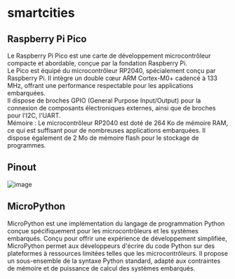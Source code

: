 # smartcities
## Raspberry Pi Pico
Le Raspberry Pi Pico est une carte de développement microcontrôleur compacte et abordable, conçue par la fondation Raspberry Pi.\
Le Pico est équipé du microcontrôleur RP2040, spécialement conçu par Raspberry Pi. Il intègre un double cœur ARM Cortex-M0+ cadencé à 133 MHz, offrant une performance respectable pour les applications embarquées.\
Il dispose de broches GPIO (General Purpose Input/Output) pour la connexion de composants électroniques externes, ainsi que de broches pour l'I2C, l'UART.\
Mémoire : Le microcontrôleur RP2040 est doté de 264 Ko de mémoire RAM, ce qui est suffisant pour de nombreuses applications embarquées. Il dispose également de 2 Mo de mémoire flash pour le stockage de programmes.
## Pinout
![image](https://github.com/hepl-decraye/smartcities/assets/159047970/efad60b1-07d8-4c34-a5c8-fec81e34dd83)
## MicroPython
MicroPython est une implémentation du langage de programmation Python conçue spécifiquement pour les microcontrôleurs et les systèmes embarqués. Conçu pour offrir une expérience de développement simplifiée, MicroPython permet aux développeurs d'écrire du code Python sur des plateformes à ressources limitées telles que les microcontrôleurs. Il propose un sous-ensemble de la syntaxe Python standard, adapté aux contraintes de mémoire et de puissance de calcul des systèmes embarqués.
